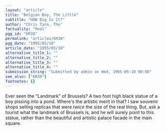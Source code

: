 ```yaml
---
layout: "article"
title: "Belgian Boy, The Little"
subtitle: "HOW Big Is It?"
author: "Chris Tann, The"
factuality: "Real"
pgg_id: "6R38"
permalink: "articles/6R38"
pgg_date: "1995/05/10"
article_date: "1995/05/10"
alternative_title_1: ""
alternative_title_2: ""
alternative_title_3: ""
alternative_title_4: ""
submission_string: "Submitted by admin on Wed, 1995-05-10 00:00"
see_also: ["6R39"]
footnotes: {}
---
```

<div>
<p>Ever seen the "Landmark" of Brussels? A two foot high black statue of a boy pissing into a pond. Where's the artistic merit in that? I saw souvenir shops selling replicas that were <em>twice</em> the size of the real thing. But, ask a tourist what the landmark of Brussels is, and he will surely point to this statue, rather than the beautiful and artistic palace facade in the main square.</p>
</div>
